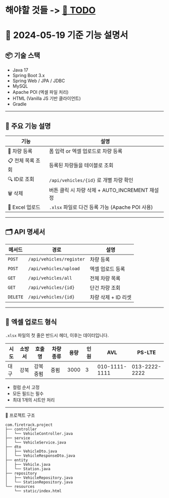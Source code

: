 # 해야할 것들 -> [📌 TODO](TODO.md)

# 🎫 2024-05-19 기준 기능 설명서

## 📦 기술 스택

- Java 17
- Spring Boot 3.x
- Spring Web / JPA / JDBC
- MySQL
- Apache POI (엑셀 파일 처리)
- HTML (Vanilla JS 기반 클라이언트)
- Gradle

---

## 🔧 주요 기능 설명

| 기능 | 설명 |
|------|------|
| 🚗 차량 등록 | 폼 입력 or 엑셀 업로드로 차량 등록 |
| 📋 전체 목록 조회 | 등록된 차량들을 테이블로 조회 |
| 🔍 ID로 조회 | `/api/vehicles/{id}` 로 개별 차량 확인 |
| 🗑️ 삭제 | 버튼 클릭 시 차량 삭제 + AUTO_INCREMENT 재설정 |
| 📁 Excel 업로드 | `.xlsx` 파일로 다건 등록 가능 (Apache POI 사용) |

---

## 🗂️ API 명세서

| 메서드 | 경로 | 설명 |
|--------|------|------|
| `POST` | `/api/vehicles/register` | 차량 등록 |
| `POST` | `/api/vehicles/upload` | 엑셀 업로드 등록 |
| `GET` | `/api/vehicles/all` | 전체 차량 목록 |
| `GET` | `/api/vehicles/{id}` | 단건 차량 조회 |
| `DELETE` | `/api/vehicles/{id}` | 차량 삭제 + ID 리셋 |

---

## 🧾 엑셀 업로드 형식

`.xlsx` 파일의 첫 줄은 반드시 헤더, 이후는 데이터입니다.

| 시도 | 소방서 | 호출명 | 차량종류 | 용량 | 인원 | AVL | PS-LTE |
|------|--------|--------|----------|------|------|------|--------|
| 대구 | 강북   | 강북중펌 | 중펌 | 3000 | 3 | 010-1111-1111 | 013-2222-2222 |

- 컬럼 순서 고정
- 모든 필드는 필수
- 최대 1개의 시트만 처리

---

📁 프로젝트 구조
```arduino
com.firetrack.project
├── controller
│   └── VehicleController.java
├── service
│   └── VehicleService.java
├── dto
│   ├── VehicleDto.java
│   └── VehicleResponseDto.java
├── entity
│   ├── Vehicle.java
│   └── Station.java
├── repository
│   ├── VehicleRepository.java
│   └── StationRepository.java
└── resources
    └── static/index.html
```
